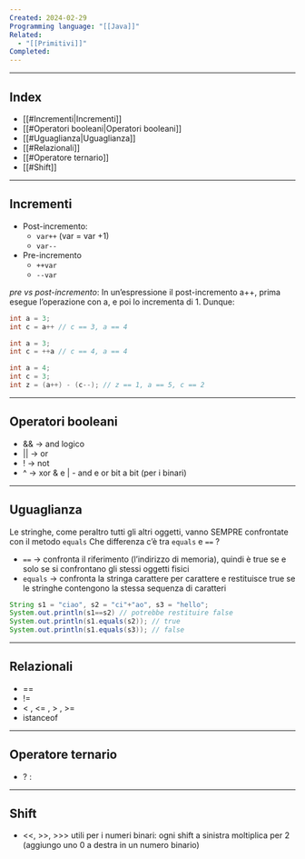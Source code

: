 ```yaml
---
Created: 2024-02-29
Programming language: "[[Java]]"
Related:
  - "[[Primitivi]]"
Completed:
---
```

---
## Index
- [[#Incrementi|Incrementi]]
- [[#Operatori booleani|Operatori booleani]]
- [[#Uguaglianza|Uguaglianza]]
- [[#Relazionali]]
- [[#Operatore ternario]]
- [[#Shift]]
---
## Incrementi
- Post-incremento:
	- `var++` (var = var +1)
	- `var--`
- Pre-incremento
	- `++var`
	- `--var`
 
*pre vs post-incremento*:
In un’espressione il post-incremento a++, prima esegue l’operazione con a, e poi lo incrementa di 1. Dunque:

```java
int a = 3;
int c = a++ // c == 3, a == 4

int a = 3;
int c = ++a // c == 4, a == 4

int a = 4;
int c = 3;
int z = (a++) - (c--); // z == 1, a == 5, c == 2
```

---
## Operatori booleani
- && → and logico 
- || → or
- ! → not
- ^ → xor
&  e | - and  e or bit a bit (per i binari)

---
## Uguaglianza
Le stringhe, come peraltro tutti gli altri oggetti, vanno SEMPRE confrontate con il metodo `equals`
Che differenza c’è tra `equals` e `==` ?
- `==` → confronta il riferimento (l’indirizzo di memoria), quindi è true se e solo se si confrontano gli stessi oggetti fisici
- `equals` → confronta la stringa carattere per carattere e restituisce true se le stringhe contengono la stessa sequenza di caratteri

```java
String s1 = "ciao", s2 = "ci"+"ao", s3 = "hello";
System.out.println(s1==s2) // potrebbe restituire false
System.out.println(s1.equals(s2)); // true
System.out.println(s1.equals(s3)); // false
```

---
## Relazionali
- ==
- !=
- < , <= , > , >=
- istanceof

---
## Operatore ternario
- ? :

---
## Shift
- <<,  >>, >>>
utili per i numeri binari: ogni shift a sinistra moltiplica per 2 (aggiungo uno 0 a destra in un numero binario)
